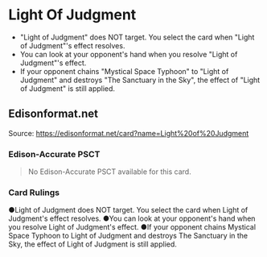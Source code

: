 # Light Of Judgment

*   "Light of Judgment" does NOT target. You select the card when "Light of Judgment"'s effect resolves.
*   You can look at your opponent's hand when you resolve "Light of Judgment"'s effect.
*   If your opponent chains "Mystical Space Typhoon" to "Light of Judgment" and destroys "The Sanctuary in the Sky", the effect of "Light of Judgment" is still applied.

## Edisonformat.net

Source: https://edisonformat.net/card?name=Light%20of%20Judgment

### Edison-Accurate PSCT

> No Edison-Accurate PSCT available for this card.

### Card Rulings

●Light of Judgment does NOT target. You select the card when Light of Judgment's effect resolves.
●You can look at your opponent's hand when you resolve Light of Judgment's effect.
●If your opponent chains Mystical Space Typhoon to Light of Judgment and destroys The Sanctuary in the Sky, the effect of Light of Judgment is still applied.
            